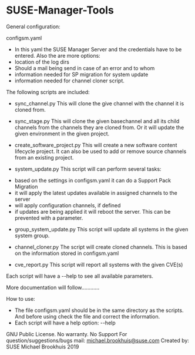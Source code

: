 # SUSE-Manager-Tools

General configuration:

configsm.yaml
- In this yaml the SUSE Manager Server and the credentials have to be entered. Also the are more options:
- location of the log dirs
- Should a mail being send in case of an error and to whom
- information needed for SP migration for system update
- information needed for channel cloner script.


The following scripts are included:
- sync_channel.py
This will clone the give channel with the channel it is cloned from.

- sync_stage.py
This will clone the given basechannel and all its child channels from the channels they are cloned from. Or it will update the given environment in the given project.

- create_software_project.py
This will create a new software content lifecycle project. It can also be used to add or remove source channels from an existing project.

- system_update.py
This script will can perform several tasks:
* based on the settings in configsm.yaml it can do a Support Pack Migration
* it will apply the latest updates available in assigned channels to the server
* will apply configuration channels, if defined
* if updates are being applied it will reboot the server. This can be prevented with a parameter.

- group_system_update.py
This script will update all systems in the given system group.

- channel_cloner.py
The script will create cloned channels. This is based on the information stored in configsm.yaml

- cve_report.py
This script will report all systems with the given CVE(s)

Each script will have a --help to see all available parameters.

More documentation will follow............

How to use:
- The file configsm.yaml should be in the same directory as the scripts. And before using check the file and correct the information.
- Each script will have a help option: --help 

GNU Public License. No warranty. No Support 
For question/suggestions/bugs mail: michael.brookhuis@suse.com
Created by: SUSE Michael Brookhuis 2019



